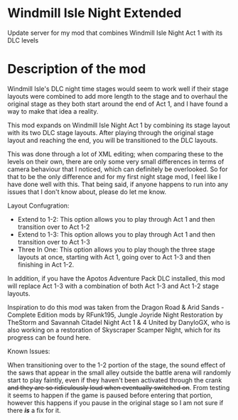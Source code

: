 # Windmill Isle Night Extended
Update server for my mod that combines Windmill Isle Night Act 1 with its DLC levels


# Description of the mod
Windmill Isle's DLC night time stages would seem to work well if their stage layouts were combined to add more length to the stage and to overhaul the original stage as they both start around the end of Act 1, and I have found a way to make that idea a reality.

This mod expands on Windmill Isle Night Act 1 by combining its stage layout with its two DLC stage layouts. After playing through the original stage layout and reaching the end, you will be transitioned to the DLC layouts. 

This was done through a lot of XML editing; when comparing these to the levels on their own, there are only some very small differences in terms of camera behaviour that I noticed, which can definitely be overlooked. So for that to be the only difference and for my first night stage mod, I feel like I have done well with this. That being said, if anyone happens to run into any issues that I don't know about, please do let me know.

Layout Confugration:

- Extend to 1-2: This option allows you to play through Act 1 and then transition over to Act 1-2
- Extend to 1-3: This option allows you to play through Act 1 and then transition over to Act 1-3
- Three In One: This option allows you to play though the three stage layouts at once, starting with Act 1, going over to Act 1-3 and then finishing in Act 1-2.

In addition, if you have the Apotos Adventure Pack DLC installed, this mod will replace Act 1-3 with a combination of both Act 1-3 and Act 1-2 stage layouts.

Inspiration to do this mod was taken from the Dragon Road & Arid Sands - Complete Edition mods by RFunk195, Jungle Joyride Night Restoration by TheStorm and Savannah Citadel Night Act 1 & 4 United by DanyloGX, who is also working on a restoration of Skyscraper Scamper Night, which for its progress can be found here.

Known Issues:

When transitioning over to the 1-2 portion of the stage, the sound effect of the saws that appear in the small alley outside the battle arena will randomly start to play faintly, even if they haven't been activated through the crank ~~and they are so ridiculously loud when eventually switched on~~. From testing it seems to happen if the game is paused before entering that portion, however this happens if you pause in the original stage so I am not sure if there ***is*** a fix for it.


